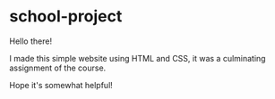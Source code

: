 # school-project

Hello there! 

I made this simple website using HTML and CSS, it was a culminating assignment of the course. 

Hope it's somewhat helpful! 
